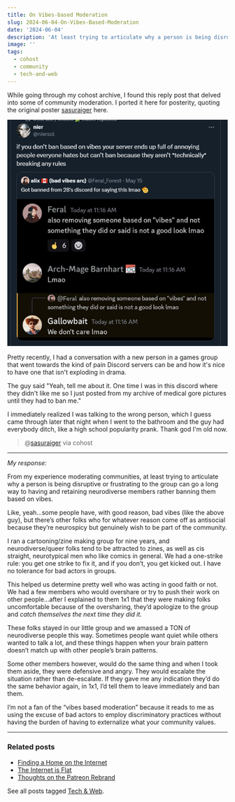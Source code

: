 ```yaml
---
title: On Vibes-based Moderation
slug: 2024-06-04-On-Vibes-Based-Moderation
date: '2024-06-04'
description: 'At least trying to articulate why a person is being disruptive or frustrating to the group can go a long way to having and retaining neurodiverse members.'
image: ''
tags:
  - cohost
  - community
  - tech-and-web
---
```


While going through my cohost archive, I found this reply post that delved into some of community moderation. I ported it here for posterity, quoting the original poster [sasuraiger](https://bsky.app/profile/sasuraiger.bsky.social) here.

![Text of a Discord reads: alix: Got banned from 28's discord for saying this Imao (bad vibes arc) Feral: also removing someone  based on "vibes" and not something they did or said is not a good look Imao Arch-Mage Barnhart: removing someone based on "vibes" and not something they did or said is not a good look mao Gallowbait: We don't care lmao](mod.webp)

Pretty recently, I had a conversation with a new person in a games group that went towards the kind of pain Discord servers can be and how it's nice to have one that isn't exploding in drama.

The guy said "Yeah, tell me about it. One time I was in this discord where they didn't like me so I just posted from my archive of medical gore pictures until they had to ban me."

I immediately realized I was talking to the wrong person, which I guess came through later that night when I went to the bathroom and the guy had everybody ditch, like a high school popularity prank. Thank god I'm old now.

> @[sasuraiger](https://bsky.app/profile/sasuraiger.bsky.social) via cohost

---

_My response:_

From my experience moderating communities, at least trying to articulate why a person is being disruptive or frustrating to the group can go a long way to having and retaining neurodiverse members rather banning them based on vibes.

Like, yeah…some people have, with good reason, bad vibes (like the above guy), but there’s other folks who for whatever reason come off as antisocial because they’re neurospicy but genuinely wish to be part of the community.

I ran a cartooning/zine making group for nine years, and neurodiverse/queer folks tend to be attracted to zines, as well as cis straight, neurotypical men who like comics in general. We had a one-strike rule: you get one strike to fix it, and if you don’t, you get kicked out. I have no tolerance for bad actors in groups.

This helped us determine pretty well who was acting in good faith or not. We had a few members who would overshare or try to push their work on other people…after I explained to them 1x1 that they were making folks uncomfortable because of the oversharing, they’d apologize to the group and _catch themselves the next time they did it._

These folks stayed in our little group and we amassed a TON of neurodiverse people this way. Sometimes people want quiet while others wanted to talk a lot, and these things happen when your brain pattern doesn’t match up with other people’s brain patterns.

Some other members however, would do the same thing and when I took them aside, they were defensive and angry. They would escalate the situation rather than de-escalate. If they gave me any indication they’d do the same behavior again, in 1x1, I’d tell them to leave immediately and ban them.

I’m not a fan of the “vibes based moderation” because it reads to me as using the excuse of bad actors to employ discriminatory practices without having the burden of having to externalize what your community values.

---

### Related posts

* [Finding a Home on the Internet](/blog/posts/2023-07-01-Finding-a-Home-on-the-Internet/)
* [The Internet is Flat](/blog/posts/2023-03-10-The-internet-is-flat/)
* [Thoughts on the Patreon Rebrand](/blog/posts/2023-10-05-Patreon-Rebrand/)

See all posts tagged [Tech & Web](/tags/tech-and-web/).
